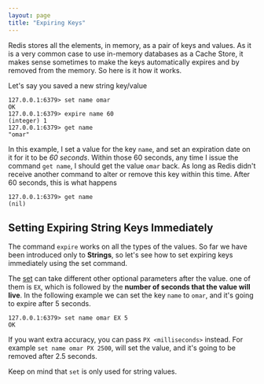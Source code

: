 ```yaml
---
layout: page
title: "Expiring Keys"
---
```


Redis stores all the elements, in memory, as a pair of keys and values. As it is a
very common case to use in-memory databases as a Cache Store, it makes sense sometimes
to make the keys automatically expires and by removed from the memory. So here is
it how it works.

Let's say you saved a new string key/value

```
127.0.0.1:6379> set name omar
OK
127.0.0.1:6379> expire name 60
(integer) 1
127.0.0.1:6379> get name
"omar"
```

In this example, I set a value for the key `name`, and set an expiration date on it
for it to be *60 seconds*. Within those 60 seconds, any time I issue the command
`get name`, I should get the value `omar` back. As long as Redis didn't receive another
command to alter or remove this key within this time. After 60 seconds, this is
what happens

```
127.0.0.1:6379> get name
(nil)
```

## Setting Expiring String Keys Immediately

The command `expire` works on all the types of the values. So far we have been introduced only to **Strings**, so
let's see how to set expiring keys immediately using the set command.

The [set](https://redis.io/commands/set) can take different other optional parameters after the value.
one of them is `EX`, which is followed by the **number of seconds that the value will live**. In the
following example we can set the key `name` to `omar`, and it's going to expire after 5 seconds.

```
127.0.0.1:6379> set name omar EX 5
OK
```

If you want extra accuracy, you can pass `PX <milliseconds>` instead. For example `set name omar PX 2500`, will
set the value, and it's going to be removed after 2.5 seconds.

Keep on mind that `set` is only used for string values.

